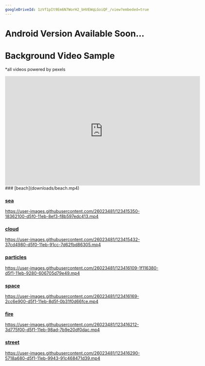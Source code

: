 ```yaml
---
googleDriveId: 1zVf1pIt9Em6N7WorH2_bHVEWqLGoiQF_/view?embeded=true
---
```

# Android Version Available Soon...

# Background Video Sample
*all videos powered by pexels

<div class="embed-container">
  <iframe
      src="https://user-images.githubusercontent.com/26023481/123413457-c2f91000-d5ed-11eb-8669-afe70ec4d7ab.mp4  "
      width="640"
      height="360"
      frameborder="0"
      allowfullscreen="">
  </iframe>
</div>  
### [beach](downloads/beach.mp4)  


### [sea](downloads/sea.mp4)
https://user-images.githubusercontent.com/26023481/123415350-18362100-d5f0-11eb-8ef3-f8b597edc413.mp4  

### [cloud](downloads/cloud.mp4)
https://user-images.githubusercontent.com/26023481/123415432-37cd4980-d5f0-11eb-91cc-7d62fbd86305.mp4  

### [particles](downloads/particles.mp4)
https://user-images.githubusercontent.com/26023481/123416109-1f116380-d5f1-11eb-9280-606705d79e49.mp4  

### [space](downloads/space.mp4)  
https://user-images.githubusercontent.com/26023481/123416169-2cc6e900-d5f1-11eb-8d5f-0b31f0d66fce.mp4  

### [fire](downloads/fire.mp4)
https://user-images.githubusercontent.com/26023481/123416212-3d775f00-d5f1-11eb-98ad-7b9e20df0dac.mp4  

### [street](downloads/street.mp4)
https://user-images.githubusercontent.com/26023481/123416290-5718a680-d5f1-11eb-9943-91c468471d39.mp4  

